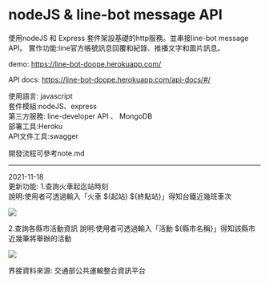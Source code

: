 # nodeJS & line-bot message API
使用nodeJS 和 Express 套件架設基礎的http服務。並串接line-bot message API。
實作功能:line官方帳號訊息回覆和紀錄、推播文字和圖片訊息。

demo: https://line-bot-doope.herokuapp.com/     

API docs: https://line-bot-doope.herokuapp.com/api-docs/#/

使用語言: javascript   
套件模組:nodeJS、express   
第三方服務: line-developer API 、 MongoDB   
部署工具:Heroku   
API文件工具:swagger   

開發流程可參考note.md

----
2021-11-18    
更新功能: 
1.查詢火車起迄站時刻     
說明:使用者可透過輸入「火車 ${起站} ${終點站}」得知台鐵近幾班車次      

![](https://i.imgur.com/TC4OTQD.jpg)

2.查詢各縣市活動資訊
說明:使用者可透過輸入「活動 ${縣市名稱}」得知該縣市近幾筆將舉辦的活動      

![](https://i.imgur.com/VOptuwr.jpg)


界接資料來源: 交通部公共運輸整合資訊平台
